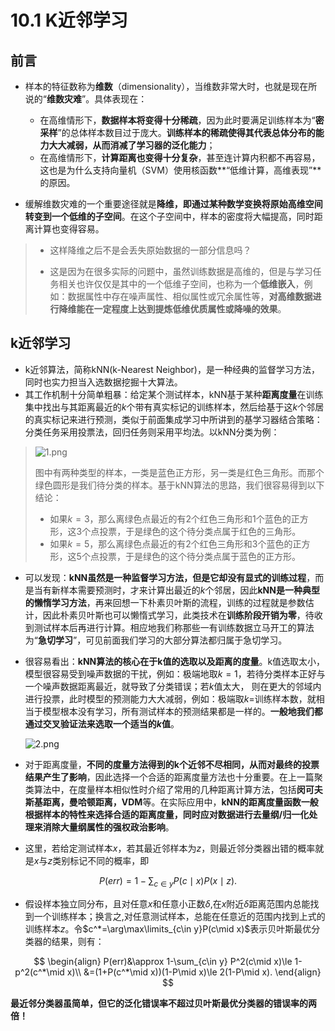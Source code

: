 # 10.1 K近邻学习

## 前言

- 样本的特征数称为**维数**（dimensionality），当维数非常大时，也就是现在所说的“**维数灾难**”。具体表现在：
	- 在高维情形下，**数据样本将变得十分稀疏**，因为此时要满足训练样本为“**密采样**”的总体样本数目过于庞大。**训练样本的稀疏使得其代表总体分布的能力大大减弱，从而消减了学习器的泛化能力**；
	- 在高维情形下，**计算距离也变得十分复杂**，甚至连计算内积都不再容易，这也是为什么支持向量机（SVM）使用核函数**“低维计算，高维表现”**的原因。

- 缓解维数灾难的一个重要途径就是**降维，即通过某种数学变换将原始高维空间转变到一个低维的子空间**。在这个子空间中，样本的密度将大幅提高，同时距离计算也变得容易。

> - 这样降维之后不是会丢失原始数据的一部分信息吗？
>
> - 这是因为在很多实际的问题中，虽然训练数据是高维的，但是与学习任务相关也许仅仅是其中的一个低维子空间，也称为一个**低维嵌入**，例如：数据属性中存在噪声属性、相似属性或冗余属性等，**对高维数据进行降维能在一定程度上达到提炼低维优质属性或降噪的效果**。

## k近邻学习

- k近邻算法，简称kNN(k-Nearest Neighbor)，是一种经典的监督学习方法，同时也实力担当入选数据挖掘十大算法。
- 其工作机制十分简单粗暴：给定某个测试样本，kNN基于某种**距离度量**在训练集中找出与其距离最近的$k$个带有真实标记的训练样本，然后给基于这$k$个邻居的真实标记来进行预测，类似于前面集成学习中所讲到的基学习器结合策略：分类任务采用投票法，回归任务则采用平均法。以kNN分类为例：

> ![1.png](https://i.loli.net/2018/10/18/5bc851a43873a.png)
>
> 图中有两种类型的样本，一类是蓝色正方形，另一类是红色三角形。而那个绿色圆形是我们待分类的样本。基于kNN算法的思路，我们很容易得到以下结论：
>
> - 如果$k=3$，那么离绿色点最近的有2个红色三角形和1个蓝色的正方形，这3个点投票，于是绿色的这个待分类点属于红色的三角形。  
> - 如果$k=5$，那么离绿色点最近的有2个红色三角形和3个蓝色的正方形，这5个点投票，于是绿色的这个待分类点属于蓝色的正方形。

- 可以发现：**kNN虽然是一种监督学习方法，但是它却没有显式的训练过程**，而是当有新样本需要预测时，才来计算出最近的$k$个邻居，因此**kNN是一种典型的懒惰学习方法**，再来回想一下朴素贝叶斯的流程，训练的过程就是参数估计，因此朴素贝叶斯也可以懒惰式学习，此类技术在**训练阶段开销为零**，待收到测试样本后再进行计算。相应地我们称那些一有训练数据立马开工的算法为“**急切学习**”，可见前面我们学习的大部分算法都归属于急切学习。

- 很容易看出：**kNN算法的核心在于k值的选取以及距离的度量**。k值选取太小，模型很容易受到噪声数据的干扰，例如：极端地取$k=1$，若待分类样本正好与一个噪声数据距离最近，就导致了分类错误；若$k$值太大， 则在更大的邻域内进行投票，此时模型的预测能力大大减弱，例如：极端取$k=$训练样本数，就相当于模型根本没有学习，所有测试样本的预测结果都是一样的。**一般地我们都通过交叉验证法来选取一个适当的$k$值**。

	![2.png](https://i.loli.net/2018/10/18/5bc851a47db9a.png)

- 对于距离度量，**不同的度量方法得到的k个近邻不尽相同，从而对最终的投票结果产生了影响**，因此选择一个合适的距离度量方法也十分重要。在上一篇聚类算法中，在度量样本相似性时介绍了常用的几种距离计算方法，包括**闵可夫斯基距离，曼哈顿距离，VDM**等。在实际应用中，**kNN的距离度量函数一般根据样本的特性来选择合适的距离度量，同时应对数据进行去量纲/归一化处理来消除大量纲属性的强权政治影响**。

- 这里，若给定测试样本$x$，若其最近邻样本为$z$，则最近邻分类器出错的概率就是$x$与$z$类别标记不同的概率，即

$$
	P(err)=1-\sum_{c\in y}P(c\mid x)P(x\mid z).
$$

- 假设样本独立同分布，且对任意$x$和任意小正数$\delta$,在$x$附近$\delta$距离范围内总能找到一个训练样本；换言之,对任意测试样本，总能在任意近的范围内找到上式的训练样本$z$。令$c^*=\arg\max\limits_{c\in y}P(c\mid x)$表示贝叶斯最优分类器的结果，则有：

$$
	\begin{align}
		P(err)&\approx 1-\sum_{c\in y} P^2(c\mid x)\le 1-p^2(c^*\mid x)\\
		&=(1+P(c^*\mid x))(1-P\mid x)\le 2(1-P\mid x).
	\end{align}
$$

**最近邻分类器虽简单，但它的泛化错误率不超过贝叶斯最优分类器的错误率的两倍！**